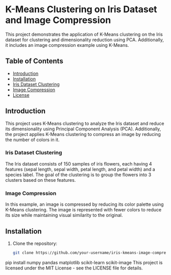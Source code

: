 # K-Means Clustering on Iris Dataset and Image Compression

This project demonstrates the application of K-Means clustering on the Iris dataset for clustering and dimensionality reduction using PCA. Additionally, it includes an image compression example using K-Means.

## Table of Contents
- [Introduction](#introduction)
- [Installation](#installation)
- [Iris Dataset Clustering](#iris-dataset-clustering)
- [Image Compression](#image-compression)
- [License](#mit)

## Introduction

This project uses K-Means clustering to analyze the Iris dataset and reduce its dimensionality using Principal Component Analysis (PCA). Additionally, the project applies K-Means clustering to compress an image by reducing the number of colors in it.

### Iris Dataset Clustering
The Iris dataset consists of 150 samples of iris flowers, each having 4 features (sepal length, sepal width, petal length, and petal width) and a species label. The goal of the clustering is to group the flowers into 3 clusters based on these features.

### Image Compression
In this example, an image is compressed by reducing its color palette using K-Means clustering. The image is represented with fewer colors to reduce its size while maintaining visual similarity to the original.

## Installation

1. Clone the repository:
   ```bash
   git clone https://github.com/your-username/iris-kmeans-image-compression.git
pip install numpy pandas matplotlib scikit-learn scikit-image
This project is licensed under the MIT License - see the LICENSE file for details.
